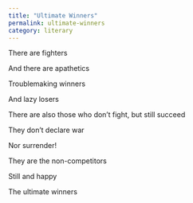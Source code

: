 ```yaml
---
title: "Ultimate Winners"
permalink: ultimate-winners
category: literary
---
```


There are fighters

And there are apathetics

Troublemaking winners

And lazy losers

There are also those who don’t fight, but still succeed

They don’t declare war

Nor surrender!

They are the non-competitors

Still and happy

The ultimate winners
